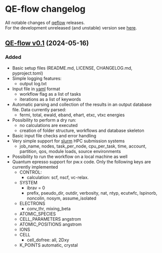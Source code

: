 # QE-flow changelog

All notable changes of [qeflow](https://github.com/t3n0/qeflow) releases.  
For the development unreleased (and unstable) version see [here](https://github.com/t3n0/qeflow/tree/develop).

## [QE-flow v0.1](https://github.com/t3n0/qeflow/releases/tag/v0.1) (2024-05-16)

### Added

- Basic setup files (README.md, LICENSE, CHANGELOG.md, pyproject.toml)
- Simple logging features:
  - output log.txt
- Input file in [yaml] format
  - workflow flag as a list of tasks
  - iterations as a list of keywords
- Automatic parsing and collection of the results in an output database file. Data currently parsed:
  - fermi, total, ewald, eband, ehart, etxc, vtxc energies
- Possibility to perform a dry run:
  - no calculations are executed
  - creation of folder structure, workflows and database skeleton
- Basic input file checks and error handling
- Very simple support for [slurm] HPC submission systems
  - job_name, nodes, task_per_node, cpu_per_task, time, account, partition, qos, module loads, source environments
- Possibility to run the workflow on a local machine as well
- Quantum epresso support for pw.x code. Only the following keys are currently implemented
  - CONTROL:
    - calculation: scf, nscf, vc-relax.
  - SYSTEM
    - ibrav = 0
    - prefix, pseudo_dir, outdir, verbosity, nat, ntyp, ecutwfc, lspinorb, noncolin, nosym, assume_isolated
  - ELECTRONS
    - conv_thr, mixing_beta
  - ATOMIC_SPECIES
  - CELL_PARAMETERS angstrom
  - ATOMIC_POSITIONS angstrom
  - IONS
  - CELL
    - cell_dofree: all, 2Dxy
  - K_POINTS automatic, crystal

[yaml]: https://yaml.org/
[slurm]: https://slurm.schedmd.com/overview.html

